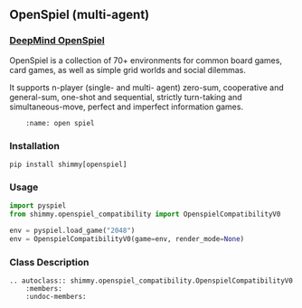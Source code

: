 ## OpenSpiel (multi-agent)


### [DeepMind OpenSpiel](https://github.com/deepmind/open_spiel)

OpenSpiel is a collection of 70+ environments for common board games, card games, as well as simple grid worlds and social dilemmas.

It supports n-player (single- and multi- agent) zero-sum, cooperative and general-sum, one-shot and sequential, strictly turn-taking and simultaneous-move, perfect and imperfect information games.


[//]: # (Supports:)

[//]: # (* n-player &#40;single- and multi- agent&#41; zero-sum, cooperative and general-sum games.)

[//]: # (* one-shot and sequential, strictly turn-taking and simultaneous-move games.)

[//]: # (* perfect and imperfect information games.)

[//]: # (* traditional multiagent environments such as &#40;partially- and fully- observable&#41; grid worlds and social dilemmas.)

```{figure} /_static/img/openspiel.png
    :name: open spiel
```


### Installation
```
pip install shimmy[openspiel]
```

### Usage
```python
import pyspiel
from shimmy.openspiel_compatibility import OpenspielCompatibilityV0

env = pyspiel.load_game("2048")
env = OpenspielCompatibilityV0(game=env, render_mode=None)
```

### Class Description
```{eval-rst}
.. autoclass:: shimmy.openspiel_compatibility.OpenspielCompatibilityV0
    :members:
    :undoc-members:
```
